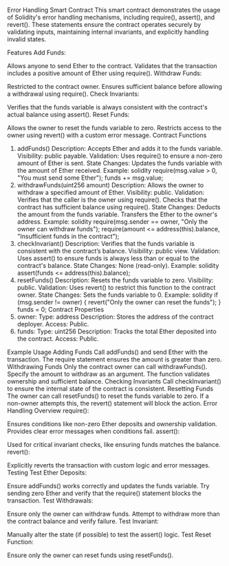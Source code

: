 Error Handling Smart Contract
This smart contract demonstrates the usage of Solidity's error handling mechanisms, including require(), assert(), and revert(). These statements ensure the contract operates securely by validating inputs, maintaining internal invariants, and explicitly handling invalid states.

Features
Add Funds:

Allows anyone to send Ether to the contract.
Validates that the transaction includes a positive amount of Ether using require().
Withdraw Funds:

Restricted to the contract owner.
Ensures sufficient balance before allowing a withdrawal using require().
Check Invariants:

Verifies that the funds variable is always consistent with the contract's actual balance using assert().
Reset Funds:

Allows the owner to reset the funds variable to zero.
Restricts access to the owner using revert() with a custom error message.
Contract Functions
1. addFunds()
Description: Accepts Ether and adds it to the funds variable.
Visibility: public payable.
Validation: Uses require() to ensure a non-zero amount of Ether is sent.
State Changes:
Updates the funds variable with the amount of Ether received.
Example:
solidity
require(msg.value > 0, "You must send some Ether");
funds += msg.value;
2. withdrawFunds(uint256 amount)
Description: Allows the owner to withdraw a specified amount of Ether.
Visibility: public.
Validation:
Verifies that the caller is the owner using require().
Checks that the contract has sufficient balance using require().
State Changes:
Deducts the amount from the funds variable.
Transfers the Ether to the owner's address.
Example:
solidity
require(msg.sender == owner, "Only the owner can withdraw funds");
require(amount <= address(this).balance, "Insufficient funds in the contract");
3. checkInvariant()
Description: Verifies that the funds variable is consistent with the contract’s balance.
Visibility: public view.
Validation: Uses assert() to ensure funds is always less than or equal to the contract's balance.
State Changes: None (read-only).
Example:
solidity
assert(funds <= address(this).balance);
4. resetFunds()
Description: Resets the funds variable to zero.
Visibility: public.
Validation: Uses revert() to restrict this function to the contract owner.
State Changes:
Sets the funds variable to 0.
Example:
solidity
if (msg.sender != owner) {
    revert("Only the owner can reset the funds");
}
funds = 0;
Contract Properties
1. owner:
Type: address
Description: Stores the address of the contract deployer.
Access: Public.
2. funds:
Type: uint256
Description: Tracks the total Ether deposited into the contract.
Access: Public.

Example Usage
Adding Funds
Call addFunds() and send Ether with the transaction.
The require statement ensures the amount is greater than zero.
Withdrawing Funds
Only the contract owner can call withdrawFunds().
Specify the amount to withdraw as an argument.
The function validates ownership and sufficient balance.
Checking Invariants
Call checkInvariant() to ensure the internal state of the contract is consistent.
Resetting Funds
The owner can call resetFunds() to reset the funds variable to zero.
If a non-owner attempts this, the revert() statement will block the action.
Error Handling Overview
require():

Ensures conditions like non-zero Ether deposits and ownership validation.
Provides clear error messages when conditions fail.
assert():

Used for critical invariant checks, like ensuring funds matches the balance.
revert():

Explicitly reverts the transaction with custom logic and error messages.
Testing
Test Ether Deposits:

Ensure addFunds() works correctly and updates the funds variable.
Try sending zero Ether and verify that the require() statement blocks the transaction.
Test Withdrawals:

Ensure only the owner can withdraw funds.
Attempt to withdraw more than the contract balance and verify failure.
Test Invariant:

Manually alter the state (if possible) to test the assert() logic.
Test Reset Function:

Ensure only the owner can reset funds using resetFunds().
